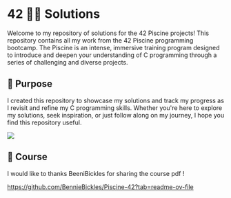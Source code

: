 # 42 🏊‍♂️ Solutions

Welcome to my repository of solutions for the 42 Piscine projects!
This repository contains all my work from the 42 Piscine programming bootcamp. The Piscine is an intense, immersive training program designed to introduce and deepen your understanding of C programming through a series of challenging and diverse projects.

## 🚀 Purpose

I created this repository to showcase my solutions and track my progress as I revisit and refine my C programming skills. Whether you're here to explore my solutions, seek inspiration, or just follow along on my journey, I hope you find this repository useful.

![](https://geps.dev/progress/7)

## 📜 Course
I would like to thanks BeeniBickles for sharing the course pdf !

https://github.com/BennieBickles/Piscine-42?tab=readme-ov-file